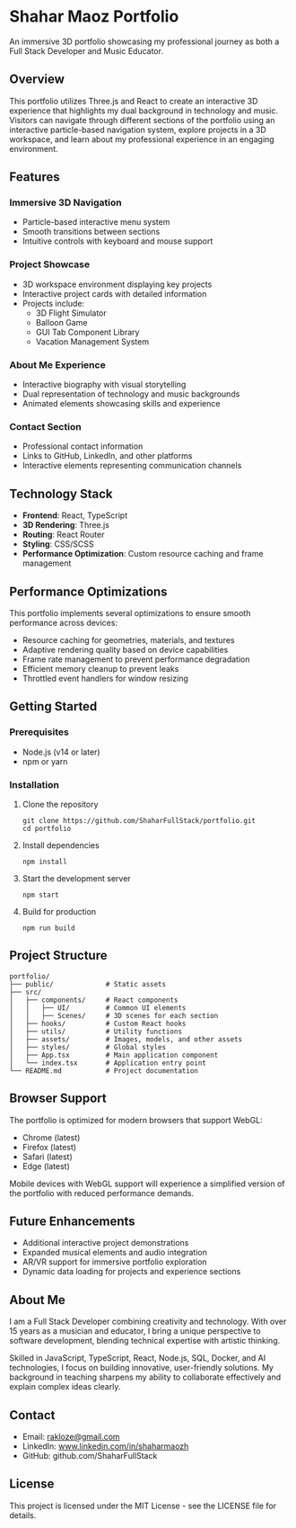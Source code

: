 # Shahar Maoz Portfolio

An immersive 3D portfolio showcasing my professional journey as both a Full Stack Developer and Music Educator.

## Overview

This portfolio utilizes Three.js and React to create an interactive 3D experience that highlights my dual background in technology and music. Visitors can navigate through different sections of the portfolio using an interactive particle-based navigation system, explore projects in a 3D workspace, and learn about my professional experience in an engaging environment.

## Features

### Immersive 3D Navigation
- Particle-based interactive menu system
- Smooth transitions between sections
- Intuitive controls with keyboard and mouse support

### Project Showcase
- 3D workspace environment displaying key projects
- Interactive project cards with detailed information
- Projects include:
  - 3D Flight Simulator
  - Balloon Game
  - GUI Tab Component Library
  - Vacation Management System

### About Me Experience
- Interactive biography with visual storytelling
- Dual representation of technology and music backgrounds
- Animated elements showcasing skills and experience

### Contact Section
- Professional contact information
- Links to GitHub, LinkedIn, and other platforms
- Interactive elements representing communication channels

## Technology Stack

- **Frontend**: React, TypeScript
- **3D Rendering**: Three.js
- **Routing**: React Router
- **Styling**: CSS/SCSS
- **Performance Optimization**: Custom resource caching and frame management

## Performance Optimizations

This portfolio implements several optimizations to ensure smooth performance across devices:

- Resource caching for geometries, materials, and textures
- Adaptive rendering quality based on device capabilities
- Frame rate management to prevent performance degradation
- Efficient memory cleanup to prevent leaks
- Throttled event handlers for window resizing

## Getting Started

### Prerequisites

- Node.js (v14 or later)
- npm or yarn

### Installation

1. Clone the repository
   ```
   git clone https://github.com/ShaharFullStack/portfolio.git
   cd portfolio
   ```

2. Install dependencies
   ```
   npm install
   ```

3. Start the development server
   ```
   npm start
   ```

4. Build for production
   ```
   npm run build
   ```

## Project Structure

```
portfolio/
├── public/             # Static assets
├── src/
│   ├── components/     # React components
│   │   ├── UI/         # Common UI elements
│   │   ├── Scenes/     # 3D scenes for each section
│   ├── hooks/          # Custom React hooks
│   ├── utils/          # Utility functions
│   ├── assets/         # Images, models, and other assets
│   ├── styles/         # Global styles
│   ├── App.tsx         # Main application component
│   └── index.tsx       # Application entry point
└── README.md           # Project documentation
```

## Browser Support

The portfolio is optimized for modern browsers that support WebGL:
- Chrome (latest)
- Firefox (latest)
- Safari (latest)
- Edge (latest)

Mobile devices with WebGL support will experience a simplified version of the portfolio with reduced performance demands.

## Future Enhancements

- Additional interactive project demonstrations
- Expanded musical elements and audio integration
- AR/VR support for immersive portfolio exploration
- Dynamic data loading for projects and experience sections

## About Me

I am a Full Stack Developer combining creativity and technology. With over 15 years as a musician and educator, I bring a unique perspective to software development, blending technical expertise with artistic thinking.

Skilled in JavaScript, TypeScript, React, Node.js, SQL, Docker, and AI technologies, I focus on building innovative, user-friendly solutions. My background in teaching sharpens my ability to collaborate effectively and explain complex ideas clearly.

## Contact

- Email: rakloze@gmail.com
- LinkedIn: www.linkedin.com/in/shaharmaozh
- GitHub: github.com/ShaharFullStack

## License

This project is licensed under the MIT License - see the LICENSE file for details.
